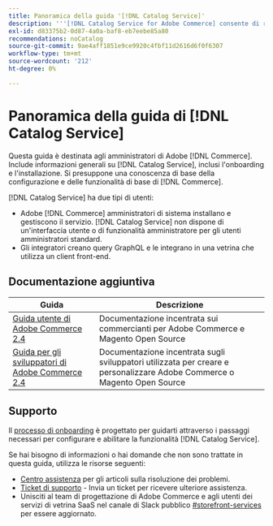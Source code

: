 ```yaml
---
title: Panoramica della guida '[!DNL Catalog Service]'
description: '''[!DNL Catalog Service for Adobe Commerce] consente di recuperare il contenuto delle pagine di visualizzazione dei prodotti e delle pagine dell''elenco dei prodotti più rapidamente rispetto alle query native di Adobe Commerce GraphQL.'''
exl-id: d83375b2-0d87-4a0a-baf8-eb7eebe85a80
recommendations: noCatalog
source-git-commit: 9ae4aff1851e9ce9920c4fbf11d2616d6f0f6307
workflow-type: tm+mt
source-wordcount: '212'
ht-degree: 0%

---
```


# Panoramica della guida di [!DNL Catalog Service]

Questa guida è destinata agli amministratori di Adobe [!DNL Commerce]. Include informazioni generali su [!DNL Catalog Service], inclusi l&#39;onboarding e l&#39;installazione. Si presuppone una conoscenza di base della configurazione e delle funzionalità di base di [!DNL Commerce].

[!DNL Catalog Service] ha due tipi di utenti:

* Adobe [!DNL Commerce] amministratori di sistema installano e gestiscono il servizio. [!DNL Catalog Service] non dispone di un&#39;interfaccia utente o di funzionalità amministratore per gli utenti amministratori standard.
* Gli integratori creano query GraphQL e le integrano in una vetrina che utilizza un client front-end.

## Documentazione aggiuntiva

| Guida | Descrizione |
|------ | ----------- |
| [Guida utente di Adobe Commerce 2.4](https://experienceleague.adobe.com/docs/commerce.html) | Documentazione incentrata sui commercianti per Adobe Commerce e Magento Open Source |
| [Guida per gli sviluppatori di Adobe Commerce 2.4](https://developer.adobe.com/commerce/docs) | Documentazione incentrata sugli sviluppatori utilizzata per creare e personalizzare Adobe Commerce o Magento Open Source |

## Supporto

Il [processo di onboarding](https://experienceleague.adobe.com/docs/commerce-merchant-services/catalog-service/installation.html) è progettato per guidarti attraverso i passaggi necessari per configurare e abilitare la funzionalità [!DNL Catalog Service].

Se hai bisogno di informazioni o hai domande che non sono trattate in questa guida, utilizza le risorse seguenti:

* [Centro assistenza](https://experienceleague.adobe.com/docs/commerce-knowledge-base/kb/overview.html) per gli articoli sulla risoluzione dei problemi.
* [Ticket di supporto](https://experienceleague.adobe.com/docs/commerce-knowledge-base/kb/help-center-guide/magento-help-center-user-guide.html#submit-ticket) - Invia un ticket per ricevere ulteriore assistenza.
* Unisciti al team di progettazione di Adobe Commerce e agli utenti dei servizi di vetrina SaaS nel canale di Slack pubblico [#storefront-services](https://magentocommeng.slack.com/archives/C03HVPG8RS4) per essere aggiornato.

